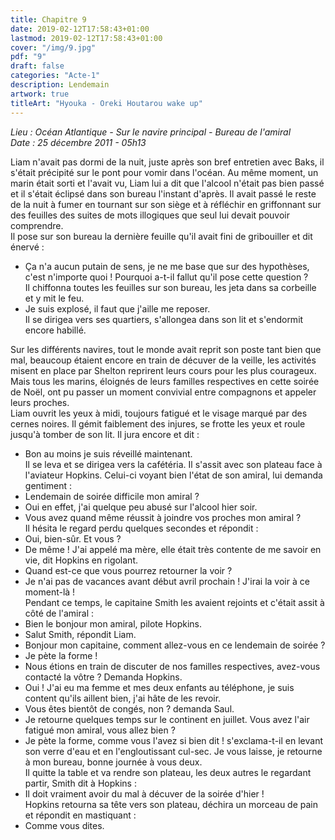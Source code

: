 ```yaml
---
title: Chapitre 9
date: 2019-02-12T17:58:43+01:00
lastmod: 2019-02-12T17:58:43+01:00
cover: "/img/9.jpg"
pdf: "9"
draft: false
categories: "Acte-1"
description: Lendemain
artwork: true
titleArt: "Hyouka - Oreki Houtarou wake up"
---
```

_Lieu : Océan Atlantique - Sur le navire principal - Bureau de l'amiral   
Date : 25 décembre 2011 - 05h13_   
    
Liam n'avait pas dormi de la nuit, juste après son bref entretien avec Baks, il s'était précipité sur le pont pour vomir dans l'océan. Au même moment, un marin était sorti et l'avait vu, Liam lui a dit que l'alcool n'était pas bien passé et il s'était éclipsé dans son bureau l'instant d'après. Il avait passé le reste de la nuit à fumer en tournant sur son siège et à réfléchir en griffonnant sur des feuilles des suites de mots illogiques que seul lui devait pouvoir comprendre.   
Il pose sur son bureau la dernière feuille qu'il avait fini de gribouiller et dit énervé :   
- Ça n'a aucun putain de sens, je ne me base que sur des hypothèses, c'est n'importe quoi ! Pourquoi a-t-il fallut qu'il pose cette question ?   
Il chiffonna toutes les feuilles sur son bureau, les jeta dans sa corbeille et y mit le feu.   
- Je suis explosé, il faut que j'aille me reposer.   
Il se dirigea vers ses quartiers, s'allongea dans son lit et s'endormit encore habillé.   
   
Sur les différents navires, tout le monde avait reprit son poste tant bien que mal, beaucoup étaient encore en train de décuver de la veille, les activités misent en place par Shelton reprirent leurs cours pour les plus courageux. Mais tous les marins, éloignés de leurs familles respectives en cette soirée de Noël, ont pu passer un moment convivial entre compagnons et appeler leurs proches.   
Liam ouvrit les yeux à midi, toujours fatigué et le visage marqué par des cernes noires. Il gémit faiblement des injures, se frotte les yeux et roule jusqu'à tomber de son lit. Il jura encore et dit :   
- Bon au moins je suis réveillé maintenant.   
Il se leva et se dirigea vers la cafétéria. Il s'assit avec son plateau face à l'aviateur Hopkins. Celui-ci voyant bien l'état de son amiral, lui demanda gentiment :   
- Lendemain de soirée difficile mon amiral ?   
- Oui en effet, j'ai quelque peu abusé sur l'alcool hier soir.   
- Vous avez quand même réussit à joindre vos proches mon amiral ?   
Il hésita le regard perdu quelques secondes et répondit :   
- Oui, bien-sûr. Et vous ?   
- De même ! J'ai appelé ma mère, elle était très contente de me savoir en vie, dit Hopkins en rigolant.   
- Quand est-ce que vous pourrez retourner la voir ?   
- Je n'ai pas de vacances avant début avril prochain ! J'irai la voir à ce moment-là !   
Pendant ce temps, le capitaine Smith les avaient rejoints et c'était assit à côté de l'amiral :   
- Bien le bonjour mon amiral, pilote Hopkins.   
- Salut Smith, répondit Liam.   
- Bonjour mon capitaine, comment allez-vous en ce lendemain de soirée ?   
- Je pète la forme !   
- Nous étions en train de discuter de nos familles respectives, avez-vous contacté la vôtre ? Demanda Hopkins.   
- Oui ! J'ai eu ma femme et mes deux enfants au téléphone, je suis content qu'ils aillent bien, j'ai hâte de les revoir.   
- Vous êtes bientôt de congés, non ? demanda Saul.   
- Je retourne quelques temps sur le continent en juillet. Vous avez l'air fatigué mon amiral, vous allez bien ?   
- Je pète la forme, comme vous l'avez si bien dit ! s'exclama-t-il en levant son verre d'eau et en l'engloutissant cul-sec. Je vous laisse, je retourne à mon bureau, bonne journée à vous deux.   
Il quitte la table et va rendre son plateau, les deux autres le regardant partir, Smith dit à Hopkins :   
- Il doit vraiment avoir du mal à décuver de la soirée d'hier !   
Hopkins retourna sa tête vers son plateau, déchira un morceau de pain et répondit en mastiquant :   
- Comme vous dites.   